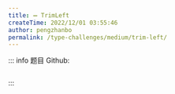 ```yaml
---
title: ➖ TrimLeft
createTime: 2022/12/01 03:55:46
author: pengzhanbo
permalink: /type-challenges/medium/trim-left/
---
```


::: info 题目
Github: []()

```ts

```

:::
